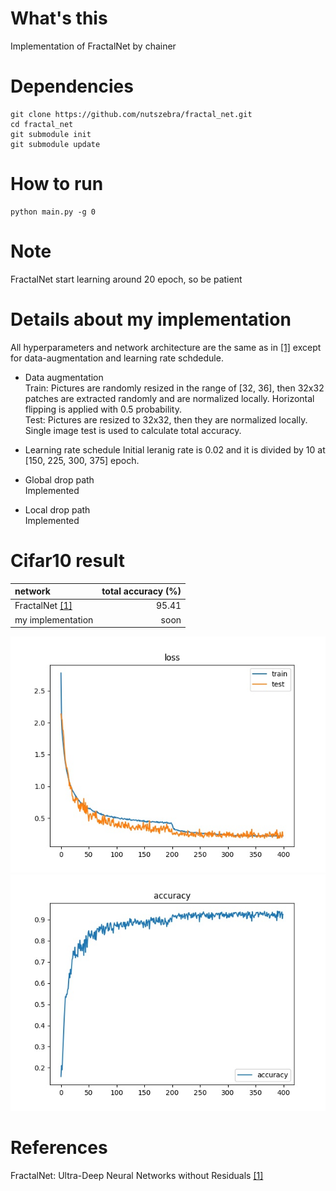 # What's this
Implementation of FractalNet by chainer  

# Dependencies

    git clone https://github.com/nutszebra/fractal_net.git
    cd fractal_net
    git submodule init
    git submodule update

# How to run
    python main.py -g 0

# Note
FractalNet start learning around 20 epoch, so be patient


# Details about my implementation
All hyperparameters and network architecture are the same as in [[1]][Paper] except for data-augmentation and learning rate schdedule.  

* Data augmentation  
Train: Pictures are randomly resized in the range of [32, 36], then 32x32 patches are extracted randomly and are normalized locally. Horizontal flipping is applied with 0.5 probability.  
Test: Pictures are resized to 32x32, then they are normalized locally. Single image test is used to calculate total accuracy.  

* Learning rate schedule
Initial leranig rate is 0.02 and it is divided by 10 at [150, 225, 300, 375] epoch.

* Global drop path  
Implemented  

* Local drop path  
Implemented  

# Cifar10 result
| network                   | total accuracy (%) |
|:--------------------------|-------------------:|
| FractalNet [[1]][Paper]   | 95.41              |
| my implementation         | soon               |

<img src="https://github.com/nutszebra/fractal_net/blob/master/loss.jpg" alt="loss" title="loss">
<img src="https://github.com/nutszebra/fractal_net/blob/master/accuracy.jpg" alt="total accuracy" title="total accuracy">

# References
FractalNet: Ultra-Deep Neural Networks without Residuals [[1]][Paper]

[paper]: https://arxiv.org/abs/1605.07648 "Paper"
